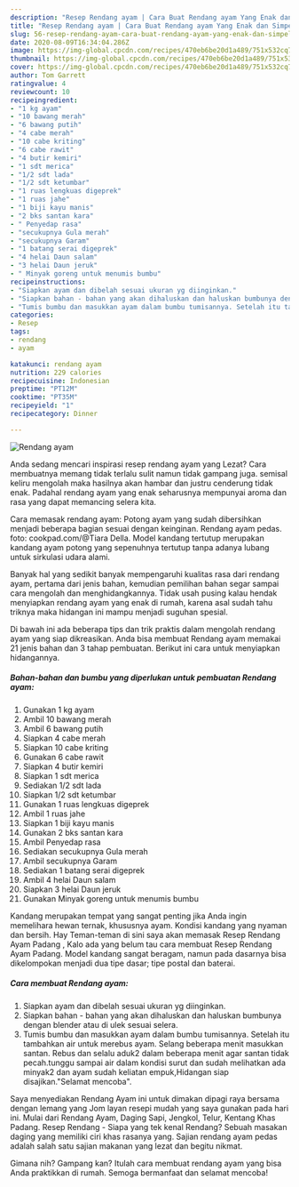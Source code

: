 ```yaml
---
description: "Resep Rendang ayam | Cara Buat Rendang ayam Yang Enak dan Simpel"
title: "Resep Rendang ayam | Cara Buat Rendang ayam Yang Enak dan Simpel"
slug: 56-resep-rendang-ayam-cara-buat-rendang-ayam-yang-enak-dan-simpel
date: 2020-08-09T16:34:04.286Z
image: https://img-global.cpcdn.com/recipes/470eb6be20d1a489/751x532cq70/rendang-ayam-foto-resep-utama.jpg
thumbnail: https://img-global.cpcdn.com/recipes/470eb6be20d1a489/751x532cq70/rendang-ayam-foto-resep-utama.jpg
cover: https://img-global.cpcdn.com/recipes/470eb6be20d1a489/751x532cq70/rendang-ayam-foto-resep-utama.jpg
author: Tom Garrett
ratingvalue: 4
reviewcount: 10
recipeingredient:
- "1 kg ayam"
- "10 bawang merah"
- "6 bawang putih"
- "4 cabe merah"
- "10 cabe kriting"
- "6 cabe rawit"
- "4 butir kemiri"
- "1 sdt merica"
- "1/2 sdt lada"
- "1/2 sdt ketumbar"
- "1 ruas lengkuas digeprek"
- "1 ruas jahe"
- "1 biji kayu manis"
- "2 bks santan kara"
- " Penyedap rasa"
- "secukupnya Gula merah"
- "secukupnya Garam"
- "1 batang serai digeprek"
- "4 helai Daun salam"
- "3 helai Daun jeruk"
- " Minyak goreng untuk menumis bumbu"
recipeinstructions:
- "Siapkan ayam dan dibelah sesuai ukuran yg diinginkan."
- "Siapkan bahan - bahan yang akan dihaluskan dan haluskan bumbunya dengan blender atau di ulek sesuai selera."
- "Tumis bumbu dan masukkan ayam dalam bumbu tumisannya. Setelah itu tambahkan air untuk merebus ayam. Selang beberapa menit masukkan santan. Rebus dan selalu aduk2 dalam beberapa menit agar santan tidak pecah.tunggu sampai air dalam kondisi surut dan sudah melihatkan ada minyak2 dan ayam sudah keliatan empuk,Hidangan siap disajikan.&#34;Selamat mencoba&#34;."
categories:
- Resep
tags:
- rendang
- ayam

katakunci: rendang ayam 
nutrition: 229 calories
recipecuisine: Indonesian
preptime: "PT12M"
cooktime: "PT35M"
recipeyield: "1"
recipecategory: Dinner

---
```



![Rendang ayam](https://img-global.cpcdn.com/recipes/470eb6be20d1a489/751x532cq70/rendang-ayam-foto-resep-utama.jpg)

Anda sedang mencari inspirasi resep rendang ayam yang Lezat? Cara membuatnya memang tidak terlalu sulit namun tidak gampang juga. semisal keliru mengolah maka hasilnya akan hambar dan justru cenderung tidak enak. Padahal rendang ayam yang enak seharusnya mempunyai aroma dan rasa yang dapat memancing selera kita.

Cara memasak rendang ayam: Potong ayam yang sudah dibersihkan menjadi beberapa bagian sesuai dengan keinginan. Rendang ayam pedas. foto: cookpad.com/@Tiara Della. Model kandang tertutup merupakan kandang ayam potong yang sepenuhnya tertutup tanpa adanya lubang untuk sirkulasi udara alami.

Banyak hal yang sedikit banyak mempengaruhi kualitas rasa dari rendang ayam, pertama dari jenis bahan, kemudian pemilihan bahan segar sampai cara mengolah dan menghidangkannya. Tidak usah pusing kalau hendak menyiapkan rendang ayam yang enak di rumah, karena asal sudah tahu triknya maka hidangan ini mampu menjadi suguhan spesial.


Di bawah ini ada beberapa tips dan trik praktis dalam mengolah rendang ayam yang siap dikreasikan. Anda bisa membuat Rendang ayam memakai 21 jenis bahan dan 3 tahap pembuatan. Berikut ini cara untuk menyiapkan hidangannya.

<!--inarticleads1-->

##### Bahan-bahan dan bumbu yang diperlukan untuk pembuatan Rendang ayam:

1. Gunakan 1 kg ayam
1. Ambil 10 bawang merah
1. Ambil 6 bawang putih
1. Siapkan 4 cabe merah
1. Siapkan 10 cabe kriting
1. Gunakan 6 cabe rawit
1. Siapkan 4 butir kemiri
1. Siapkan 1 sdt merica
1. Sediakan 1/2 sdt lada
1. Siapkan 1/2 sdt ketumbar
1. Gunakan 1 ruas lengkuas digeprek
1. Ambil 1 ruas jahe
1. Siapkan 1 biji kayu manis
1. Gunakan 2 bks santan kara
1. Ambil  Penyedap rasa
1. Sediakan secukupnya Gula merah
1. Ambil secukupnya Garam
1. Sediakan 1 batang serai digeprek
1. Ambil 4 helai Daun salam
1. Siapkan 3 helai Daun jeruk
1. Gunakan  Minyak goreng untuk menumis bumbu


Kandang merupakan tempat yang sangat penting jika Anda ingin memelihara hewan ternak, khususnya ayam. Kondisi kandang yang nyaman dan bersih. Hay Teman-teman di sini saya akan memasak Resep Rendang Ayam Padang , Kalo ada yang belum tau cara membuat Resep Rendang Ayam Padang. Model kandang sangat beragam, namun pada dasarnya bisa dikelompokan menjadi dua tipe dasar; tipe postal dan baterai. 

<!--inarticleads2-->

##### Cara membuat Rendang ayam:

1. Siapkan ayam dan dibelah sesuai ukuran yg diinginkan.
1. Siapkan bahan - bahan yang akan dihaluskan dan haluskan bumbunya dengan blender atau di ulek sesuai selera.
1. Tumis bumbu dan masukkan ayam dalam bumbu tumisannya. Setelah itu tambahkan air untuk merebus ayam. Selang beberapa menit masukkan santan. Rebus dan selalu aduk2 dalam beberapa menit agar santan tidak pecah.tunggu sampai air dalam kondisi surut dan sudah melihatkan ada minyak2 dan ayam sudah keliatan empuk,Hidangan siap disajikan.&#34;Selamat mencoba&#34;.


Saya menyediakan Rendang Ayam ini untuk dimakan dipagi raya bersama dengan lemang yang Jom layan resepi mudah yang saya gunakan pada hari ini. Mulai dari Rendang Ayam, Daging Sapi, Jengkol, Telur, Kentang Khas Padang. Resep Rendang - Siapa yang tek kenal Rendang? Sebuah masakan daging yang memiliki ciri khas rasanya yang. Sajian rendang ayam pedas adalah salah satu sajian makanan yang lezat dan begitu nikmat. 

Gimana nih? Gampang kan? Itulah cara membuat rendang ayam yang bisa Anda praktikkan di rumah. Semoga bermanfaat dan selamat mencoba!
